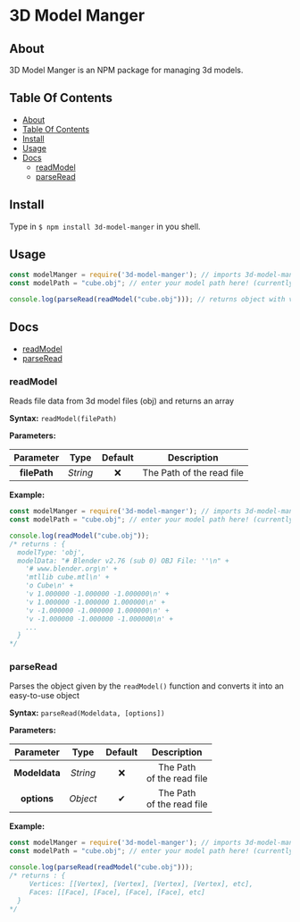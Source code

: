 # 3D Model Manger

## About
<a name="About"></a>


3D Model Manger is an NPM package for managing 3d models.

## Table Of Contents
<a name="TOC"></a>

* [About](#About)
* [Table Of Contents](#TOC)
* [Install](#Install)
* [Usage](#Usage)
* [Docs](#Docs)
  * [readModel](#readModel)
  * [parseRead](#parseRead)

## Install
<a name="Install"></a>

Type in `$ npm install 3d-model-manger` in you shell.

## Usage
<a name="Usage"></a>


```javascript
const modelManger = require('3d-model-manger'); // imports 3d-model-manger
const modelPath = "cube.obj"; // enter your model path here! (currently only supports .obj files)

console.log(parseRead(readModel("cube.obj"))); // returns object with vertex data and class data
```

## Docs
<a name="Docs"></a>


* [readModel](#readModel)
* [parseRead](#parseRead)

### readModel
<a name="readModel"></a>

Reads file data from 3d model files (obj) and returns an array

**Syntax:** `readModel(filePath)`

**Parameters:**

Parameter | Type | Default | Description
:-:|:-:|:-:|:-:
**filePath** | *String* | &#x274C; | The Path of the read file

**Example:**

```javascript
const modelManger = require('3d-model-manger'); // imports 3d-model-manger
const modelPath = "cube.obj"; // enter your model path here! (currently only supports .obj files)

console.log(readModel("cube.obj"));
/* returns : {
  modelType: 'obj',
  modelData: "# Blender v2.76 (sub 0) OBJ File: ''\n" +
    '# www.blender.org\n' +
    'mtllib cube.mtl\n' +
    'o Cube\n' +
    'v 1.000000 -1.000000 -1.000000\n' +
    'v 1.000000 -1.000000 1.000000\n' +
    'v -1.000000 -1.000000 1.000000\n' +
    'v -1.000000 -1.000000 -1.000000\n' +
    ...
  }
*/
```


### parseRead
<a name="parseRead"></a>

Parses the object given by the `readModel()` function and converts it into an easy-to-use object

**Syntax:** `parseRead(Modeldata, [options])`

**Parameters:**


Parameter | Type | Default | Description
:-:|:-:|:-:|:-:
**Modeldata** | *String* | &#x274C; | The Path <br /> of the read file
**options** | *Object* | &#x2714; | The Path <br /> of the read file

**Example:**

```javascript
const modelManger = require('3d-model-manger'); // imports 3d-model-manger
const modelPath = "cube.obj"; // enter your model path here! (currently only supports .obj files)

console.log(parseRead(readModel("cube.obj")));
/* returns : {
     Vertices: [[Vertex], [Vertex], [Vertex], [Vertex], etc],
     Faces: [[Face], [Face], [Face], [Face], etc]
  }
*/
```
